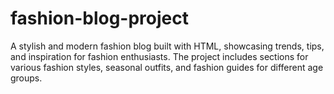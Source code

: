# fashion-blog-project
A stylish and modern fashion blog built with HTML, showcasing trends, tips, and inspiration for fashion enthusiasts. The project includes sections for various fashion styles, seasonal outfits, and fashion guides for different age groups.
